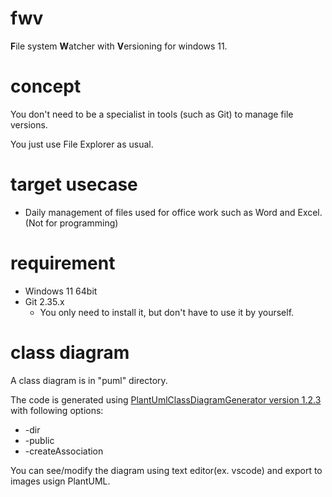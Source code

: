 # fwv
**F**ile system **W**atcher with **V**ersioning for windows 11.

# concept
You don't need to be a specialist in tools (such as Git) to manage file versions.

You just use File Explorer as usual.

# target usecase
* Daily management of files used for office work such as Word and Excel. (Not for programming)

# requirement
* Windows 11 64bit
* Git 2.35.x
  * You only need to install it, but don't have to use it by yourself.

# class diagram
A class diagram is in "puml" directory.

The code is generated using [PlantUmlClassDiagramGenerator version 1.2.3](https://github.com/pierre3/PlantUmlClassDiagramGenerator) with following options:

* -dir
* -public
* -createAssociation

You can see/modify the diagram using text editor(ex. vscode) and export to images usign PlantUML.
